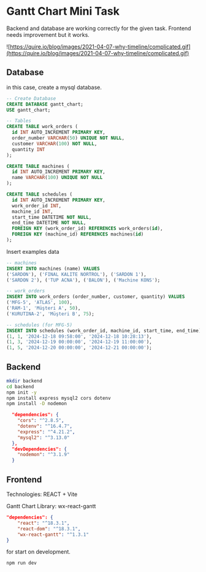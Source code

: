# Gantt Chart Mini Task

Backend and database are working correctly for the given task. Frontend needs improvement but it works.

![https://quire.io/blog/images/2021-04-07-why-timeline/complicated.gif](https://quire.io/blog/images/2021-04-07-why-timeline/complicated.gif)

## Database
in this case, create a mysql database.

```sql
-- Create Database
CREATE DATABASE gantt_chart;
USE gantt_chart;

-- Tables
CREATE TABLE work_orders (
  id INT AUTO_INCREMENT PRIMARY KEY,
  order_number VARCHAR(50) UNIQUE NOT NULL,
  customer VARCHAR(100) NOT NULL,
  quantity INT
);

CREATE TABLE machines (
  id INT AUTO_INCREMENT PRIMARY KEY,
  name VARCHAR(100) UNIQUE NOT NULL
);

CREATE TABLE schedules (
  id INT AUTO_INCREMENT PRIMARY KEY,
  work_order_id INT,
  machine_id INT,
  start_time DATETIME NOT NULL,
  end_time DATETIME NOT NULL,
  FOREIGN KEY (work_order_id) REFERENCES work_orders(id),
  FOREIGN KEY (machine_id) REFERENCES machines(id)
);
```

Insert examples data
```sql
-- machines
INSERT INTO machines (name) VALUES
('SARDON'), ('FINAL KALITE NORTROL'), ('SARDON 1'), 
('SARDON 2'), ('TUP ACNA'), ('BALON'), ('Machine KONS');

-- work_orders
INSERT INTO work_orders (order_number, customer, quantity) VALUES
('MFG-5', 'ATLAS', 100),
('RAM-1', 'Müşteri A', 50),
('KURUTINA-2', 'Müşteri B', 75);

-- schedules (for MFG-5)
INSERT INTO schedules (work_order_id, machine_id, start_time, end_time) VALUES
(1, 1, '2024-12-18 09:58:00', '2024-12-18 10:28:13'),
(1, 3, '2024-12-19 00:00:00', '2024-12-19 11:00:00'),
(1, 5, '2024-12-20 00:00:00', '2024-12-21 00:00:00');
```

## Backend
```bash
mkdir backend
cd backend
npm init -y
npm install express mysql2 cors dotenv
npm install -D nodemon
```
```json
  "dependencies": {
    "cors": "^2.8.5",
    "dotenv": "^16.4.7",
    "express": "^4.21.2",
    "mysql2": "^3.13.0"
  },
  "devDependencies": {
    "nodemon": "^3.1.9"
  }
```

## Frontend
Technologies: REACT + Vite

Gantt Chart Library: wx-react-gantt

```json
"dependencies": {
    "react": "^18.3.1",
    "react-dom": "^18.3.1",
    "wx-react-gantt": "^1.3.1"
}
```

for start on development.
```bash
npm run dev
```
